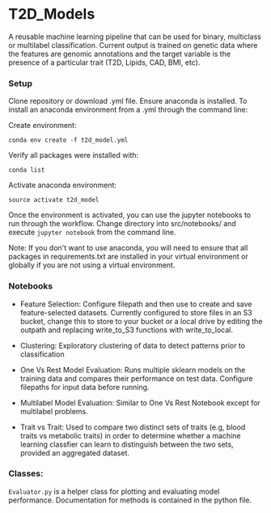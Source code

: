 # T2D_Models
A reusable machine learning pipeline that can be used for binary, multiclass or multilabel classification. Current output is trained on genetic data where the features are genomic annotations and the target variable is the presence of a particular trait (T2D, Lipids, CAD, BMI, etc). 

### Setup
Clone repository or download .yml file. Ensure anaconda is installed. To install an anaconda environment from a .yml through the command line:

Create environment:
```
conda env create -f t2d_model.yml
```

Verify all packages were installed with:
```
conda list
```

Activate anaconda environment:
```
source activate t2d_model
```

Once the environment is activated, you can use the jupyter notebooks to run through the workflow. Change directory into src/notebooks/ and execute `jupyter notebook` from the command line.

Note: If you don't want to use anaconda, you will need to ensure that all packages in requirements.txt are installed in your virtual environment or globally if you are not using a virtual environment. 

### Notebooks
  * Feature Selection: Configure filepath and then use to create and save feature-selected datasets. Currently configured to store files in an S3 bucket, change this to store to your bucket or a local drive by editing the outpath and replacing write_to_S3 functions with write_to_local. 

  * Clustering: Exploratory clustering of data to detect patterns prior to classification

  * One Vs Rest Model Evaluation: Runs multiple sklearn models on the training data and compares their performance on test data. Configure filepaths for input data before running. 

  * Multilabel Model Evaluation: Similar to One Vs Rest Notebook except for multilabel problems. 
  * Trait vs Trait:  Used to compare two distinct sets of traits (e.g, blood traits vs metabolic traits) in order to determine whether a machine learning classfier can learn to distinguish between the two sets, provided an aggregated dataset.

### Classes:
`Evaluator.py` is a helper class for plotting and evaluating model performance. Documentation for methods is contained in the python file. 
